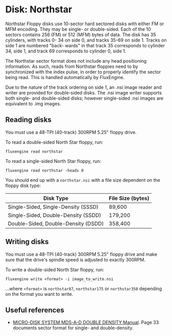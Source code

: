 Disk: Northstar
================

Northstar Floppy disks use 10-sector hard sectored disks with either FM or MFM
encoding.  They may be single- or double-sided.  Each of the 10 sectors contains
256 (FM) or 512 (MFM) bytes of data.  The disk has 35 cylinders, with tracks 0-
34 on side 0, and tracks 35-69 on side 1.  Tracks on side 1 are numbered "back-
wards" in that track 35 corresponds to cylinder 34, side 1, and track 69
corresponds to cylinder 0, side 1.

The Northstar sector format does not include any head positioning information.
As such, reads from Northstar floppies need to by synchronized with the index
pulse, in order to properly identify the sector being read.  This is handled
automatically by FluxEngine.

Due to the nature of the track ordering on side 1, an .nsi image reader and
writer are provided for double-sided disks.  The .nsi image writer supports
both single- and double-sided disks; however single-sided .nsi images are
equivalent to .img images.

Reading disks
-------------

You must use a 48-TPI (40-track) 300RPM 5.25" floppy drive.

To read a double-sided North Star floppy, run:

```
fluxengine read northstar
```

To read a single-sided North Star floppy, run:

```
fluxengine read northstar -heads 0
```

You should end up with a `northstar.nsi` with a file size dependent on the floppy
disk type:

| Disk Type                           | File Size (bytes) |
| ----------------------------------- | ------- |
| Single-Sided, Single-Density (SSSD) | 89,600  |
| Single-Sided, Double-Density (SSDD) | 179,200 |
| Double-Sided, Double-Density (DSDD) | 358,400 |

Writing disks
-------------

You must use a 48-TPI (40-track) 300RPM 5.25" floppy drive and make
sure that the drive's spindle speed is adjusted to exactly 300RPM.

To write a double-sided North Star floppy, run:

```
fluxengine write <format> -i image_to_write.nsi
```

...where `<format>` is `northstar87`, `northstar175` or `northstar350`
depending on the format you want to write.

Useful references
-----------------

  - [MICRO-DISK SYSTEM MDS-A-D DOUBLE DENSITY Manual][northstar_mds].
    Page 33 documents sector format for single- and double-density.

[northstar_mds]: http://bitsavers.org/pdf/northstar/boards/Northstar_MDS-A-D_1978.pdf

